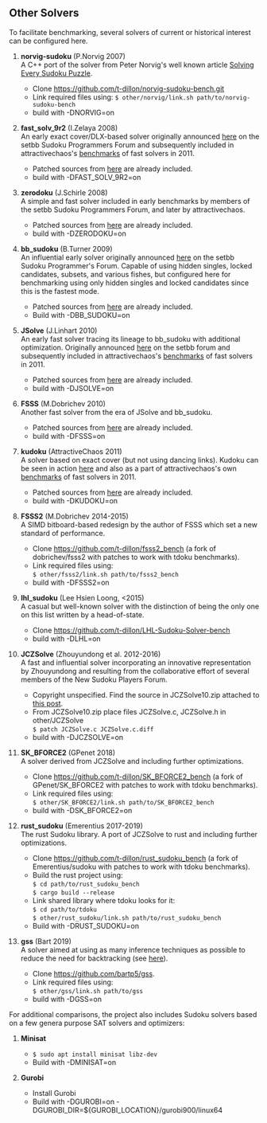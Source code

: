 
## Other Solvers

To facilitate benchmarking, several solvers of current or historical interest can be
configured here.

1. **norvig-sudoku** (P.Norvig 2007)\
A C++ port of the solver from Peter Norvig's well known article [Solving Every Sudoku Puzzle](https://norvig.com/sudoku.html).
   * Clone https://github.com/t-dillon/norvig-sudoku-bench.git 
   * Link required files using:
    `$ other/norvig/link.sh path/to/norvig-sudoku-bench`
    * build with -DNORVIG=on

1. **fast_solv_9r2** (I.Zelaya 2008)\
An early exact cover/DLX-based solver originally announced [here](http://programmers.enjoysudoku.com/www.setbb.com/sudoku/viewtopic17e5.html) on the setbb Sudoku Programmers Forum and subsequently included in attractivechaos's [benchmarks](https://attractivechaos.wordpress.com/2011/06/19/an-incomplete-review-of-sudoku-solver-implementations/) of fast solvers in 2011.
   * Patched sources from [here](https://github.com/attractivechaos/plb/blob/master/sudoku/incoming/fast_solv_9r2.c) are already included.
   * build with -DFAST_SOLV_9R2=on
      
1. **zerodoku** (J.Schirle 2008)\
A simple and fast solver included in early benchmarks by members of the setbb Sudoku Programmers Forum, and later by attractivechaos.
   * Patched sources from [here](https://github.com/attractivechaos/plb/tree/master/sudoku/incoming) are already included.
   * build with -DZERODOKU=on   

1. **bb_sudoku** (B.Turner 2009)\
An influential early solver originally announced [here](http://programmers.enjoysudoku.com/www.setbb.com/sudoku/viewtopic4cf4.html) on the setbb Sudoku Programmer's Forum. Capable of using hidden singles, locked candidates, subsets, and various fishes, but configured here for benchmarking using only hidden singles and locked candidates since this is the fastest mode.
   * Patched sources from [here](https://sites.google.com/site/bbsudokufiles) are already included.
   * Build with -DBB_SUDOKU=on

1. **JSolve** (J.Linhart 2010)\
An early fast solver tracing its lineage to bb_sudoku with additional optimization. Originally announced [here](http://programmers.enjoysudoku.com/www.setbb.com/sudoku/viewtopic42ef.html) on the setbb forum and subsequently included in attractivechaos's [benchmarks](https://attractivechaos.wordpress.com/2011/06/19/an-incomplete-review-of-sudoku-solver-implementations/) of fast solvers in 2011.
   * Patched sources from [here](http://www.enjoysudoku.com/JSolve12.zip) are already included.
   * build with -DJSOLVE=on

1. **FSSS** (M.Dobrichev 2010)\
Another fast solver from the era of JSolve and bb_sudoku.
   * Patched sources from [here](https://sites.google.com/site/dobrichev/fsss/) are already included.
   * build with -DFSSS=on

1. **kudoku** (AttractiveChaos 2011)\
A solver based on exact cover (but not using dancing links). Kudoku can be seen in action [here](https://attractivechaos.github.io/plb/kudoku.html) and also as a part of attractivechaos's own [benchmarks](https://attractivechaos.wordpress.com/2011/06/19/an-incomplete-review-of-sudoku-solver-implementations/) of fast solvers in 2011.
   * Patched sources from [here](https://raw.githubusercontent.com/attractivechaos/plb/master/sudoku/sudoku_v1.c) are already included.
   * build with -DKUDOKU=on

1. **FSSS2** (M.Dobrichev 2014-2015)\
A SIMD bitboard-based redesign by the author of FSSS which set a new standard of performance. 
    * Clone https://github.com/t-dillon/fsss2_bench (a fork of dobrichev/fsss2 with patches to work with tdoku benchmarks).
    * Link required files using:\
    `$ other/fsss2/link.sh path/to/fsss2_bench`
    * build with -DFSSS2=on

1. **lhl_sudoku** (Lee Hsien Loong, <2015)\
A casual but well-known solver with the distinction of being the only one on this list written by a head-of-state.
   * Clone https://github.com/t-dillon/LHL-Sudoku-Solver-bench
   * build with -DLHL=on

1. **JCZSolve** (Zhouyundong et al. 2012-2016)\
A fast and influential solver incorporating an innovative representation by Zhouyundong and resulting from the collaborative effort of several members of the New Sudoku Players Forum.
   * Copyright unspecified. Find the source in JCZSolve10.zip attached to [this post](http://forum.enjoysudoku.com/3-77us-solver-2-8g-cpu-testcase-17sodoku-t30470-210.html#p249309).
   * From JCZSolve10.zip place files JCZSolve.c, JCZSolve.h in other/JCZSolve\
    `$ patch JCZSolve.c JCZSolve.c.diff`
   * build with -DJCZSOLVE=on

1. **SK_BFORCE2** (GPenet 2018)\
A solver derived from JCZSolve and including further optimizations.
   * Clone https://github.com/t-dillon/SK_BFORCE2_bench (a fork of GPenet/SK_BFORCE2 with patches to work with tdoku benchmarks).
   * Link required files using:\
    `$ other/SK_BFORCE2/link.sh path/to/SK_BFORCE2_bench`
   * build with -DSK_BFORCE2=on

1. **rust_sudoku** (Emerentius 2017-2019)\
The rust Sudoku library. A port of JCZSolve to rust and including further optimizations.
   * Clone https://github.com/t-dillon/rust_sudoku_bench (a fork of Emerentius/sudoku with patches to work with tdoku benchmarks).
   * Build the rust project using:\
    `$ cd path/to/rust_sudoku_bench`\
    `$ cargo build --release`
   * Link shared library where tdoku looks for it:\
    `$ cd path/to/tdoku`\
    `$ other/rust_sudoku/link.sh path/to/rust_sudoku_bench`
   * Build with -DRUST_SUDOKU=on

1. **gss** (Bart 2019)\
A solver aimed at using as many inference techniques as possible to reduce the need for backtracking (see [here](https://github.com/bartp5/gss)).
   * Clone https://github.com/bartp5/gss.
   * Link required files using:\
    `$ other/gss/link.sh path/to/gss`
   * build with -DGSS=on
 
 For additional comparisons, the project also includes Sudoku solvers based on a few genera purpose SAT solvers and optimizers:
 
 1. **Minisat**
    * `$ sudo apt install minisat libz-dev`
    * Build with -DMINISAT=on 
 
 1. **Gurobi**
    * Install Gurobi
    * Build with -DGUROBI=on -DGUROBI_DIR=${GUROBI_LOCATION}/gurobi900/linux64
  
  